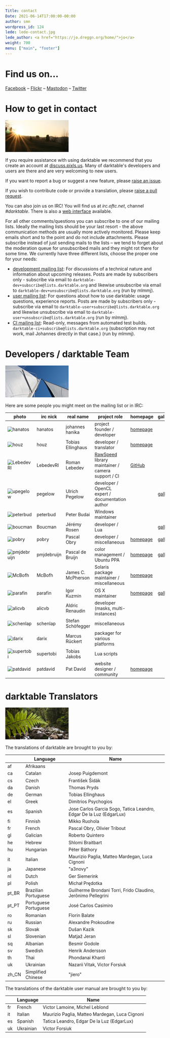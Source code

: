```yaml
---
Title: contact
Date: 2021-06-14T17:00:00-00:00
author: smn
wordpress_id: 124
lede: lede-contact.jpg
lede_author: <a href="https://jo.dreggn.org/home/">jo</a>
weight: 700
menu: ["main", "footer"]
---
```


# Find us on...

[Facebook](https://www.facebook.com/darktable)&nbsp;– [Flickr](https://www.flickr.com/groups/darktable/)&nbsp;– [Mastodon](https://mastodon.social/@darktable)&nbsp;– [Twitter](https://twitter.com/#!/darktable_org)

# How to get in contact
![sun](../sun.jpg)

If you require assistance with using darktable we recommend that you create an account at [discuss.pixls.us](https://discuss.pixls.us). Many of darktable's developers and users are there and are very welcoming to new users.

If you want to report a bug or suggest a new feature, please [raise an issue](https://github.com/darktable-org/darktable/issues/new/choose).

If you wish to contribute code or provide a translation, please [raise a pull request](https://github.com/darktable-org/darktable/pulls).

You can also join us on IRC! You will find us at _irc.oftc.net_, channel _#darktable_. There is also a [web interface](https://webchat.oftc.net/?channels=%23darktable) available.

For all other comments/questions you can subscribe to one of our mailing lists. Ideally the mailing lists should be your last resort - the above communication methods are usually more actively monitored. Please keep emails short and to the point and do not include attachments. Please subscribe instead of just sending mails to the lists&nbsp;– we tend to forget about the moderation queue for unsubscribed mails and they might rot there for some time. We currently have three different lists, choose the proper one for your needs:

  * [development mailing list](https://www.mail-archive.com/darktable-dev@lists.darktable.org/): For discussions of a technical nature and information about upcoming releases. Posts are made by subscribers only - subscribe via email to `darktable-dev+subscribe@lists.darktable.org` and likewise unsubscribe via email to `darktable-dev+unsubscribe@lists.darktable.org` (run by mlmmj).
  * [user mailing list](https://www.mail-archive.com/darktable-user@lists.darktable.org/): For questions about how to use darktable: usage questions, experience reports. Posts are made by subscribers only - subscribe via email to `darktable-user+subscribe@lists.darktable.org` and likewise unsubscribe via email to `darktable-user+unsubscribe@lists.darktable.org` (run by mlmmj).
  * [CI mailing list](https://www.mail-archive.com/darktable-ci@lists.darktable.org/): Read-only, messages from automated test builds. `darktable-ci+subscribe@lists.darktable.org` (subscription may not work, mail Johannes directly in that case.) (run by mlmmj).

# Developers / darktable Team
![sails](../sails.jpg)

Here are some people you might meet on the mailing list or in IRC:
<table class="smalltext altrows">
	<thead>
		<tr>
			<th>photo</th>
			<th>irc nick</th>
			<th>real name</th>
			<th>project role</th>
			<th>homepage</th>
			<th>gallery</th>
		</tr>
	</thead>
	<tbody>
		<tr>
			<td><img alt="hanatos" src="/images/team/hanatos.jpg"></td>
			<td>hanatos</td>
			<td>johannes hanika</td>
			<td>project founder / developer</td>
			<td>
				<a href="https://jo.dreggn.org/home/">homepage</a>
			</td>
			<td></td>
		</tr>
		<tr>
			<td><img alt="houz" src="/images/team/avatar_houz.jpg"></td>
			<td>houz</td>
			<td>Tobias Ellinghaus</td>
			<td>developer / translator</td>
			<td>
				<a href="https://houz.org/">homepage</a>
			</td>
			<td></td>
		</tr>
		<tr>
			<td><img alt="LebedevRI" src="/images/team/lebedevri.png"></td>
			<td>LebedevRI</td>
			<td>Roman Lebedev</td>
			<td>
				<a href="https://github.com/darktable-org/rawspeed">RawSpeed</a> library maintainer / camera support / <span class="caps">CI</span>
			</td>
			<td>
				<a href="https://github.com/LebedevRI">GitHub</a>
			</td>
			<td></td>
		</tr>
		<tr>
			<td><img alt="upegelow" src="/images/team/pegelow.jpg"></td>
			<td>pegelow</td>
			<td>Ulrich Pegelow</td>
			<td>developer / OpenCL expert / documentation author</td>
			<td></td>
			<td>
				<a href="http://www.tongareva.de/">gallery</a>
			</td>
		</tr>
		<tr>
			<td><img alt="peterbud" src="/images/team/peterbud.jpg"></td>
			<td>peterbud</td>
			<td>Peter Budai</td>
			<td>Windows maintainer</td>
			<td></td>
			<td></td>
		</tr>
		<tr>
			<td><img alt="boucman" src="/images/team/boucman.jpg"></td>
			<td>Boucman</td>
			<td>Jérémy Rosen</td>
			<td>developer / Lua</td>
			<td></td>
			<td>
				<a href="https://picasaweb.google.com/103880712495616324041">gallery</a>
			</td>
		</tr>
		<tr>
			<td><img alt="pobry" src="/images/team/obry.jpg"></td>
			<td>pobry</td>
			<td>Pascal Obry</td>
			<td>developer / miscellaneous</td>
			<td>
				<a href="http://www.obry.net/">homepage</a>
			</td>
			<td>
				<a href="http://photos.obry.net">gallery</a>
			</td>
		</tr>
		<tr>
			<td><img alt="pmjdebruijn" src="/images/team/pmjdebruijn.png"></td>
			<td>pmjdebruijn</td>
			<td>Pascal de Bruijn</td>
			<td>color management / Ubuntu <span class="caps">PPA</span></td>
			<td>
				<a href="https://encrypted.pcode.nl/blog/">homepage</a>
			</td>
			<td>
				<a href="https://encrypted.pcode.nl/photos/">gallery</a>
			</td>
		</tr>
		<tr>
			<td><img alt="McBofh" src="/images/team/mcbofh.jpg"></td>
			<td>McBofh</td>
			<td>James C. McPherson</td>
			<td>Solaris package maintainer / miscellaneous</td>
			<td>
				<a href="https://www.jmcpdotcom.com/blog">homepage</a>
			</td>
			<td></td>
		</tr>
		<tr>
			<td><img alt="parafin" src="/images/team/parafin.png"></td>
			<td>parafin</td>
			<td>Igor Kuzmin</td>
			<td><span class="caps">OS</span> X maintainer</td>
			<td>
				<a href="http://paraf.in/">homepage</a>
			</td>
			<td>
				<a href="http://wiki.paraf.in/~parafin/photos">gallery</a>
			</td>
		</tr>
		<tr>
			<td><img alt="alicvb" src="/images/team/aldric_100.jpg"></td>
			<td>alicvb</td>
			<td>Aldric Renaudin</td>
			<td>developer (masks, multi-instances)</td>
			<td></td>
			<td></td>
		</tr>
		<tr>
			<td><img alt="schenlap" src="/images/team/schenlap.jpg"></td>
			<td>schenlap</td>
			<td>Stefan Schöfegger</td>
			<td>miscellaneous</td>
			<td></td>
			<td></td>
		</tr>
		<tr>
			<td><img alt="darix" src="/images/team/darix.png"></td>
			<td>darix</td>
			<td>Marcus Rückert</td>
			<td>packager for various platforms</td>
			<td></td>
			<td></td>
		</tr>
		<tr>
			<td><img alt="supertobi" src="/images/team/supertobi.png"></td>
			<td>supertobi</td>
			<td>Tobias Jakobs</td>
			<td>Lua scripts</td>
			<td></td>
			<td></td>
		</tr>
		<tr>
			<td><img alt="patdavid" src="/images/team/patdavid.jpg"></td>
			<td>patdavid</td>
			<td>Pat David</td>
			<td>website designer / community</td>
			<td>
				<a href="https://pixls.us/">homepage</a>
			</td>
			<td></td>
		</tr>
	</tbody>
</table>

# darktable Translators
![img_0001_29](../img_0001_29.jpg)


The translations of darktable are brought to you by:
<table class='smalltext altrows' markdown=1>
<thead>
<tr>
<th >
</th>
<th >Language
</th>
<th >Name
</th>
</tr>
</thead>
<tbody >
<tr>
<td>af
</td>
<td>Afrikaans
</td>
<td>
</td>
</tr>
<tr>
<td>ca
</td>
<td>Catalan
</td>
<td>Josep Puigdemont
</td>
</tr>
<tr>
<td>cs
</td>
<td>Czech
</td>
<td>František Šidák
</td>
</tr>
<tr>
<td>da
</td>
<td>Danish
</td>
<td>Thomas Pryds
</td>
</tr>
<tr>
<td>de
</td>
<td>German
</td>
<td>Tobias Ellinghaus
</td>
</tr>
<tr>
<td>el
</td>
<td>Greek
</td>
<td>Dimitrios Psychogios
</td>
</tr>
<tr>
<td>es
</td>
<td>Spanish
</td>
<td>Jose Carlos Garcia Sogo, Tatica Leandro, Edgar De la Luz (EdgarLux)
</td>
</tr>
<tr>
<td>fi
</td>
<td>Finnish
</td>
<td>Mikko Ruohola
</td>
</tr>
<tr>
<td>fr
</td>
<td>French
</td>
<td>Pascal Obry, Olivier Tribout
</td>
</tr>
<tr>
<td>gl
</td>
<td>Galician
</td>
<td>Roberto Quintero
</td>
</tr>
<tr>
<td>he
</td>
<td>Hebrew
</td>
<td>Shlomi Braitbart
</td>
</tr>
<tr>
<td>hu
</td>
<td>Hungarian
</td>
<td>Péter Báthory
</td>
</tr>
<tr>
<td>it
</td>
<td>Italian
</td>
<td>Maurizio Paglia, Matteo Mardegan, Luca Cignoni
</td>
</tr>
<tr>
<td>ja
</td>
<td>Japanese
</td>
<td>"a3novy"
</td>
</tr>
<tr>
<td>nl
</td>
<td>Dutch
</td>
<td>Ger Siemerink
</td>
</tr>
<tr>
<td>pl
</td>
<td>Polish
</td>
<td>Michał Prędotka
</td>
</tr>
<tr>
<td>pt_BR
</td>
<td>Brazilian Portuguese
</td>
<td>Guilherme Brondani Torri, Frido Claudino, Jerônimo Pellegrini
</td>
</tr>
<tr>
<td>pt_PT
</td>
<td>Portuguese Portuguese
</td>
<td>José Carlos Casimiro
</td>
</tr>
<tr>
<td>ro
</td>
<td>Romanian
</td>
<td>Florin Balate
</td>
</tr>
<tr>
<td>ru
</td>
<td>Russian
</td>
<td>Alexandre Prokoudine
</td>
</tr>
<tr>
<td>sk
</td>
<td>Slovak
</td>
<td>Dušan Kazik
</td>
</tr>
<tr>
<td>sl
</td>
<td>Slovenian
</td>
<td>Matjaž Jeran
</td>
</tr>
<tr>
<td>sq
</td>
<td>Albanian
</td>
<td>Besmir Godole
</td>
</tr>
<tr>
<td>sv
</td>
<td>Swedish
</td>
<td>Henrik Andersson
</td>
</tr>
<tr>
<td>th
</td>
<td>Thai
</td>
<td>Phondanai Khanti
</td>
</tr>
<tr>
<td>uk
</td>
<td>Ukrainian
</td>
<td>Nazarii Vitak, Victor Forsiuk
</td>
</tr>
<tr>
<td>zh_CN
</td>
<td>Simplified Chinese
</td>
<td>"jiero"
</td>
</tr>
</tbody>
</table>

The translations of the darktable user manual are brought to you by:

<table class='smalltext altrows' markdown=1>
<thead>
<tr>
<th >
</th>
<th >Language
</th>
<th >Name
</th>
</tr>
</thead>
<tbody >
<tr>
<td>fr
</td>
<td>French
</td>
<td>Victor Lamoine, Michel Leblond
</td>
</tr>
<tr>
<td>it
</td>
<td>Italian
</td>
<td>Maurizio Paglia, Matteo Mardegan, Luca Cignoni
</td>
</tr>
<tr>
<td>es
</td>
<td>Spanish
</td>
<td>Tatica Leandro, Edgar De la Luz (EdgarLux)
</td>
</tr>
<tr>
<td>uk
</td>
<td>Ukrainian
</td>
<td>Victor Forsiuk
</td>
</tr>
</tbody>
</table>
